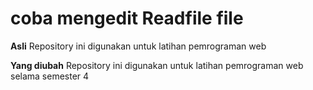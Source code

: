# coba mengedit Readfile file
**Asli**
Repository ini digunakan untuk latihan pemrograman web

**Yang diubah**
Repository ini digunakan untuk latihan pemrograman web selama semester 4
